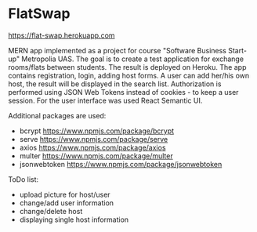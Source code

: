 # FlatSwap

https://flat-swap.herokuapp.com


MERN app implemented as a project for course "Software Business Start-up" Metropolia UAS. The goal is to create a test application for exchange rooms/flats between students. The result is deployed on Heroku. The app contains registration, login, adding host forms. A user can add her/his own host, the result will be displayed in the search list. Authorization is performed using JSON Web Tokens instead of cookies - to keep a user session. For the user interface was used React Semantic UI.


Additional packages are used:
- bcrypt https://www.npmjs.com/package/bcrypt
- serve https://www.npmjs.com/package/serve
- axios https://www.npmjs.com/package/axios
- multer https://www.npmjs.com/package/multer
- jsonwebtoken https://www.npmjs.com/package/jsonwebtoken


ToDo list:
- upload picture for host/user
- change/add user information
- change/delete host
- displaying single host information
